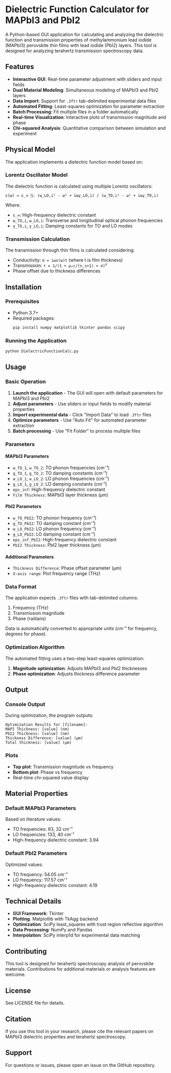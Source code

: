 # Dielectric Function Calculator for MAPbI3 and PbI2

A Python-based GUI application for calculating and analyzing the dielectric function and transmission properties of methylammonium lead iodide (MAPbI3) perovskite thin films with lead iodide (PbI2) layers. This tool is designed for analyzing terahertz transmission spectroscopy data.

## Features

- **Interactive GUI**: Real-time parameter adjustment with sliders and input fields
- **Dual Material Modeling**: Simultaneous modeling of MAPbI3 and PbI2 layers
- **Data Import**: Support for `.3ftr` tab-delimited experimental data files
- **Automated Fitting**: Least-squares optimization for parameter extraction
- **Batch Processing**: Fit multiple files in a folder automatically
- **Real-time Visualization**: Interactive plots of transmission magnitude and phase
- **Chi-squared Analysis**: Quantitative comparison between simulation and experiment

## Physical Model

The application implements a dielectric function model based on:

### Lorentz Oscillator Model

The dielectric function is calculated using multiple Lorentz oscillators:

```
ε(ω) = ε_∞ ∏ᵢ (ω_LO,i² - ω² + iωγ_LO,i) / (ω_TO,i² - ω² + iωγ_TO,i)
```

Where:

- `ε_∞`: High-frequency dielectric constant
- `ω_TO,i`, `ω_LO,i`: Transverse and longitudinal optical phonon frequencies
- `γ_TO,i`, `γ_LO,i`: Damping constants for TO and LO modes

### Transmission Calculation

The transmission through thin films is calculated considering:

- Conductivity: `σ = iωε(ω)t` (where t is film thickness)
- Transmission: `τ = 1/(1 + μ₀c/(n_s+1) × σ)`²
- Phase offset due to thickness differences

## Installation

### Prerequisites

- Python 3.7+
- Required packages:
  ```bash
  pip install numpy matplotlib tkinter pandas scipy
  ```

### Running the Application

```bash
python DielectricFunctionCalc.py
```

## Usage

### Basic Operation

1. **Launch the application** - The GUI will open with default parameters for MAPbI3 and PbI2
2. **Adjust parameters** - Use sliders or input fields to modify material properties
3. **Import experimental data** - Click "Import Data" to load `.3ftr` files
4. **Optimize parameters** - Use "Auto Fit" for automated parameter extraction
5. **Batch processing** - Use "Fit Folder" to process multiple files

### Parameters

#### MAPbI3 Parameters

- `w_TO_1`, `w_TO_2`: TO phonon frequencies (cm⁻¹)
- `g_TO_1`, `g_TO_2`: TO damping constants (cm⁻¹)
- `w_LO_1`, `w_LO_2`: LO phonon frequencies (cm⁻¹)
- `g_LO_1`, `g_LO_2`: LO damping constants (cm⁻¹)
- `eps_inf`: High-frequency dielectric constant
- `Film Thickness`: MAPbI3 layer thickness (μm)

#### PbI2 Parameters

- `w_TO_PbI2`: TO phonon frequency (cm⁻¹)
- `g_TO_PbI2`: TO damping constant (cm⁻¹)
- `w_LO_PbI2`: LO phonon frequency (cm⁻¹)
- `g_LO_PbI2`: LO damping constant (cm⁻¹)
- `eps_inf_PbI2`: High-frequency dielectric constant
- `PbI2 Thickness`: PbI2 layer thickness (μm)

#### Additional Parameters

- `Thickness Difference`: Phase offset parameter (μm)
- `X-axis range`: Plot frequency range (THz)

### Data Format

The application expects `.3ftr` files with tab-delimited columns:

1. Frequency (THz)
2. Transmission magnitude
3. Phase (radians)

Data is automatically converted to appropriate units (cm⁻¹ for frequency, degrees for phase).

### Optimization Algorithm

The automated fitting uses a two-step least-squares optimization:

1. **Magnitude optimization**: Adjusts MAPbI3 and PbI2 thicknesses
2. **Phase optimization**: Adjusts thickness difference parameter

## Output

### Console Output

During optimization, the program outputs:

```
Optimization Results for [filename]:
MAPI Thickness: [value] (nm)
PbI2 Thickness: [value] (nm)
Thickness Difference: [value] (μm)
Total thickness: [value] (μm)
```

### Plots

- **Top plot**: Transmission magnitude vs frequency
- **Bottom plot**: Phase vs frequency
- Real-time chi-squared value display

## Material Properties

### Default MAPbI3 Parameters

Based on literature values:

- TO frequencies: 63, 32 cm⁻¹
- LO frequencies: 133, 40 cm⁻¹
- High-frequency dielectric constant: 3.94

### Default PbI2 Parameters

Optimized values:

- TO frequency: 54.05 cm⁻¹
- LO frequency: 117.57 cm⁻¹
- High-frequency dielectric constant: 4.19

## Technical Details

- **GUI Framework**: Tkinter
- **Plotting**: Matplotlib with TkAgg backend
- **Optimization**: SciPy least_squares with trust region reflective algorithm
- **Data Processing**: NumPy and Pandas
- **Interpolation**: SciPy interp1d for experimental data matching

## Contributing

This tool is designed for terahertz spectroscopy analysis of perovskite materials. Contributions for additional materials or analysis features are welcome.

## License

See LICENSE file for details.

## Citation

If you use this tool in your research, please cite the relevant papers on MAPbI3 dielectric properties and terahertz spectroscopy.

## Support

For questions or issues, please open an issue on the GitHub repository.
